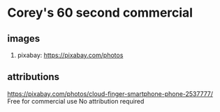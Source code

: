 # Corey's 60 second commercial

## images
1. pixabay:     https://pixabay.com/photos

## attributions
https://pixabay.com/photos/cloud-finger-smartphone-phone-2537777/
Free for commercial use No attribution required 